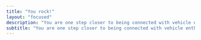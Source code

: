 ```yaml
---
title: "You rock!"
layout: "focused"
description: "You are one step closer to being connected with vehicle enthusiasts around the world."
subtitle: "You are one step closer to being connected with vehicle enthusiasts around the world."
---
```

